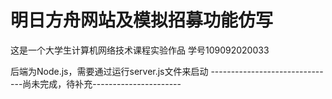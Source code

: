 # 明日方舟网站及模拟招募功能仿写
这是一个大学生计算机网络技术课程实验作品 学号109092020033

后端为Node.js，需要通过运行server.js文件来启动
-------------------------------尚未完成，待补充----------------------
